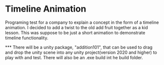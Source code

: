 # Timeline Animation

 Programing test for a company to explain a concept in the form of a timeline animation. I decided to add a twist to the old add fruit together as a kid lesson. This was suppose to be just a short animation to demonstrate timeline functionality. 


*** There will be a unity package, "addition101", that can be used to drag and drop the unity scene into any unity project(version 2020 and higher) to play with and test. There will also be an .exe build int he build folder.
